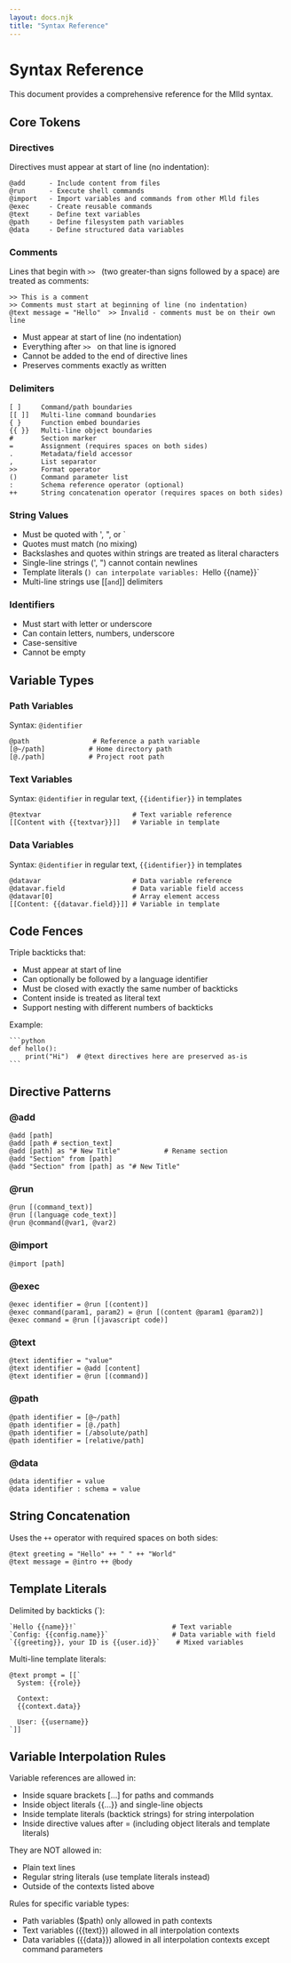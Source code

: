 ```yaml
---
layout: docs.njk
title: "Syntax Reference"
---
```


# Syntax Reference

This document provides a comprehensive reference for the Mlld syntax.

## Core Tokens

### Directives

Directives must appear at start of line (no indentation):
```
@add      - Include content from files
@run      - Execute shell commands
@import   - Import variables and commands from other Mlld files
@exec     - Create reusable commands
@text     - Define text variables
@path     - Define filesystem path variables
@data     - Define structured data variables
```

### Comments

Lines that begin with `>> ` (two greater-than signs followed by a space) are treated as comments:
```mlld
>> This is a comment
>> Comments must start at beginning of line (no indentation)
@text message = "Hello"  >> Invalid - comments must be on their own line
```

- Must appear at start of line (no indentation)
- Everything after `>> ` on that line is ignored
- Cannot be added to the end of directive lines
- Preserves comments exactly as written

### Delimiters

```
[ ]     Command/path boundaries
[[ ]]   Multi-line command boundaries
{ }     Function embed boundaries
{{ }}   Multi-line object boundaries
#       Section marker
=       Assignment (requires spaces on both sides)
.       Metadata/field accessor
,       List separator
>>      Format operator
()      Command parameter list
:       Schema reference operator (optional)
++      String concatenation operator (requires spaces on both sides)
```

### String Values

- Must be quoted with ', ", or `
- Quotes must match (no mixing)
- Backslashes and quotes within strings are treated as literal characters
- Single-line strings (', ") cannot contain newlines
- Template literals (`) can interpolate variables: `Hello {{name}}`
- Multi-line strings use [[` and `]] delimiters

### Identifiers

- Must start with letter or underscore
- Can contain letters, numbers, underscore
- Case-sensitive
- Cannot be empty

## Variable Types

### Path Variables

Syntax: `@identifier`
```mlld
@path                # Reference a path variable
[@~/path]           # Home directory path
[@./path]           # Project root path
```

### Text Variables

Syntax: `@identifier` in regular text, `{{identifier}}` in templates
```mlld
@textvar                       # Text variable reference
[[Content with {{textvar}}]]   # Variable in template
```

### Data Variables

Syntax: `@identifier` in regular text, `{{identifier}}` in templates
```mlld
@datavar                       # Data variable reference
@datavar.field                 # Data variable field access
@datavar[0]                    # Array element access
[[Content: {{datavar.field}}]] # Variable in template
```

## Code Fences

Triple backticks that:
- Must appear at start of line
- Can optionally be followed by a language identifier
- Must be closed with exactly the same number of backticks
- Content inside is treated as literal text
- Support nesting with different numbers of backticks

Example:
```mlld
​```python
def hello():
    print("Hi")  # @text directives here are preserved as-is
​```
```

## Directive Patterns

### @add

```mlld
@add [path]
@add [path # section_text]
@add [path] as "# New Title"           # Rename section
@add "Section" from [path]
@add "Section" from [path] as "# New Title"
```

### @run

```mlld
@run [(command_text)]
@run [(language code_text)]
@run @command(@var1, @var2)
```

### @import

```mlld
@import [path]
```

### @exec

```mlld
@exec identifier = @run [(content)]
@exec command(param1, param2) = @run [(content @param1 @param2)]
@exec command = @run [(javascript code)]
```

### @text

```mlld
@text identifier = "value"
@text identifier = @add [content]
@text identifier = @run [(command)]
```

### @path

```mlld
@path identifier = [@~/path]
@path identifier = [@./path]
@path identifier = [/absolute/path]
@path identifier = [relative/path]
```

### @data 

```mlld
@data identifier = value
@data identifier : schema = value
```

## String Concatenation

Uses the `++` operator with required spaces on both sides:

```mlld
@text greeting = "Hello" ++ " " ++ "World"
@text message = @intro ++ @body
```

## Template Literals

Delimited by backticks (`):
```mlld
`Hello {{name}}!`                        # Text variable
`Config: {{config.name}}`                # Data variable with field
`{{greeting}}, your ID is {{user.id}}`    # Mixed variables
```

Multi-line template literals:
```mlld
@text prompt = [[`
  System: {{role}}
  
  Context:
  {{context.data}}
  
  User: {{username}}
`]]
```

## Variable Interpolation Rules

Variable references are allowed in:
- Inside square brackets [...] for paths and commands
- Inside object literals {{...}} and single-line objects
- Inside template literals (backtick strings) for string interpolation
- Inside directive values after = (including object literals and template literals)

They are NOT allowed in:
- Plain text lines
- Regular string literals (use template literals instead)
- Outside of the contexts listed above

Rules for specific variable types:
- Path variables ($path) only allowed in path contexts
- Text variables ({{text}}) allowed in all interpolation contexts
- Data variables ({{data}}) allowed in all interpolation contexts except command parameters